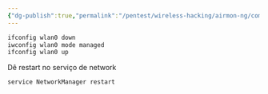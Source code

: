 ```yaml
---
{"dg-publish":true,"permalink":"/pentest/wireless-hacking/airmon-ng/computador-nao-conecta-mais-wi-fi-apos-colocar-em-monitor-mode/","noteIcon":""}
---
```



```sh
ifconfig wlan0 down
iwconfig wlan0 mode managed
ifconfig wlan0 up
```

Dê restart no serviço de network

```sh
service NetworkManager restart
```

